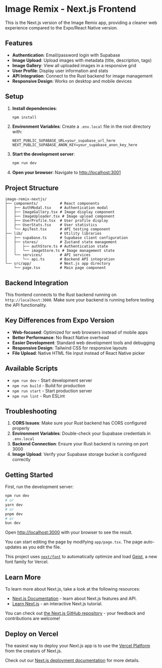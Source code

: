 # Image Remix - Next.js Frontend

This is the Next.js version of the Image Remix app, providing a cleaner web experience compared to the Expo/React Native version.

## Features

- **Authentication**: Email/password login with Supabase
- **Image Upload**: Upload images with metadata (title, description, tags)
- **Image Gallery**: View all uploaded images in a responsive grid
- **User Profile**: Display user information and stats
- **API Integration**: Connect to the Rust backend for image management
- **Responsive Design**: Works on desktop and mobile devices

## Setup

1. **Install dependencies**:

   ```bash
   npm install
   ```

2. **Environment Variables**:
   Create a `.env.local` file in the root directory with:

   ```
   NEXT_PUBLIC_SUPABASE_URL=your_supabase_url_here
   NEXT_PUBLIC_SUPABASE_ANON_KEY=your_supabase_anon_key_here
   ```

3. **Start the development server**:

   ```bash
   npm run dev
   ```

4. **Open your browser**:
   Navigate to [http://localhost:3001](http://localhost:3001)

## Project Structure

```
image-remix-nextjs/
├── components/          # React components
│   ├── AuthModal.tsx    # Authentication modal
│   ├── ImageGallery.tsx # Image display component
│   ├── ImageUploader.tsx # Image upload component
│   ├── UserProfile.tsx  # User profile display
│   ├── UserStats.tsx    # User statistics
│   └── ApiTest.tsx      # API testing component
├── lib/                 # Utility libraries
│   ├── supabase.ts      # Supabase client configuration
│   ├── stores/          # Zustand state management
│   │   ├── authStore.ts # Authentication state
│   │   └── imageStore.ts # Image management state
│   └── services/        # API services
│       └── api.ts       # Backend API integration
└── src/app/             # Next.js app directory
    └── page.tsx         # Main page component
```

## Backend Integration

This frontend connects to the Rust backend running on `http://localhost:3000`. Make sure your backend is running before testing the API functionality.

## Key Differences from Expo Version

- **Web-focused**: Optimized for web browsers instead of mobile apps
- **Better Performance**: No React Native overhead
- **Easier Development**: Standard web development tools and debugging
- **Responsive Design**: Tailwind CSS for responsive layouts
- **File Upload**: Native HTML file input instead of React Native picker

## Available Scripts

- `npm run dev` - Start development server
- `npm run build` - Build for production
- `npm run start` - Start production server
- `npm run lint` - Run ESLint

## Troubleshooting

1. **CORS Issues**: Make sure your Rust backend has CORS configured properly
2. **Environment Variables**: Double-check your Supabase credentials in `.env.local`
3. **Backend Connection**: Ensure your Rust backend is running on port 3000
4. **Image Upload**: Verify your Supabase storage bucket is configured correctly

## Getting Started

First, run the development server:

```bash
npm run dev
# or
yarn dev
# or
pnpm dev
# or
bun dev
```

Open [http://localhost:3000](http://localhost:3000) with your browser to see the result.

You can start editing the page by modifying `app/page.tsx`. The page auto-updates as you edit the file.

This project uses [`next/font`](https://nextjs.org/docs/app/building-your-application/optimizing/fonts) to automatically optimize and load [Geist](https://vercel.com/font), a new font family for Vercel.

## Learn More

To learn more about Next.js, take a look at the following resources:

- [Next.js Documentation](https://nextjs.org/docs) - learn about Next.js features and API.
- [Learn Next.js](https://nextjs.org/learn) - an interactive Next.js tutorial.

You can check out [the Next.js GitHub repository](https://github.com/vercel/next.js) - your feedback and contributions are welcome!

## Deploy on Vercel

The easiest way to deploy your Next.js app is to use the [Vercel Platform](https://vercel.com/new?utm_medium=default-template&filter=next.js&utm_source=create-next-app&utm_campaign=create-next-app-readme) from the creators of Next.js.

Check out our [Next.js deployment documentation](https://nextjs.org/docs/app/building-your-application/deploying) for more details.
